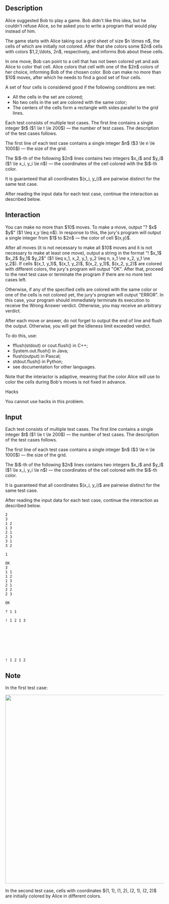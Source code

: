 ## Description

<div><p>Alice suggested Bob to play a game. Bob didn't like this idea, but he couldn't refuse Alice, so he asked you to write a program that would play instead of him.</p><p>The game starts with Alice taking out a grid sheet of size $n \times n$, the cells of which are <span class="tex-font-style-bf">initially not colored</span>. After that she colors some $2n$ cells with colors $1,2,\ldots, 2n$, respectively, and informs Bob about these cells.</p><p>In one move, Bob can point to a cell that has not been colored yet and ask Alice to color that cell. Alice colors that cell with one of the $2n$ colors of her choice, informing Bob of the chosen color. Bob can make no more than $10$ moves, after which he needs to find a <span class="tex-font-style-it">good</span> set of four cells.</p><p>A set of four cells is considered good if the following conditions are met:</p><ul> <li> All the cells in the set are colored; </li><li> No two cells in the set are colored with the same color; </li><li> The centers of the cells form a rectangle with sides parallel to the grid lines. </li></ul></div><div class="input-specification"><p>Each test consists of multiple test cases. The first line contains a single integer $t$ ($1 \le t \le 200$) — the number of test cases. The description of the test cases follows.</p><p>The first line of each test case contains a single integer $n$ ($3 \le n \le 1000$) — the size of the grid.</p><p>The $i$-th of the following $2n$ lines contains two integers $x_i$ and $y_i$ ($1 \le x_i, y_i \le n$) — the coordinates of the cell colored with the $i$-th color.</p><p>It is guaranteed that all coordinates $(x_i, y_i)$ are pairwise distinct for the same test case.</p><p>After reading the input data for each test case, continue the interaction as described below.</p></div><div><h2>Interaction</h2><p>You can make no more than $10$ moves. To make a move, output "<span class="tex-font-style-tt">?</span> $x$ $y$" ($1 \leq x,y \leq n$). In response to this, the jury's program will output a single integer from $1$ to $2n$&nbsp;— the color of cell $(x,y)$.</p><p>After all moves (it is not necessary to make all $10$ moves and it is not necessary to make at least one move), output a string in the format "<span class="tex-font-style-tt">!</span> $x_1$ $x_2$ $y_1$ $y_2$" ($1 \leq x_1, x_2, y_1, y_2 \leq n, x_1 \ne x_2, y_1 \ne y_2$). If cells $(x_1, y_1)$, $(x_1, y_2)$, $(x_2, y_1)$, $(x_2, y_2)$ are colored with different colors, the jury's program will output "<span class="tex-font-style-tt">OK</span>". After that, proceed to the next test case or terminate the program if there are no more test cases left.</p><p>Otherwise, if any of the specified cells are colored with the same color or one of the cells is not colored yet, the jury's program will output "<span class="tex-font-style-tt">ERROR</span>". In this case, your program should immediately terminate its execution to receive the <span class="tex-font-style-tt">Wrong Answer</span> verdict. Otherwise, you may receive an arbitrary verdict.</p><p>After each move or answer, do not forget to output the end of line and flush the output. Otherwise, you will get the <span class="tex-font-style-tt">Idleness limit exceeded</span> verdict.</p><p>To do this, use:</p><ul> <li> <span class="tex-font-style-tt">fflush(stdout)</span> or <span class="tex-font-style-tt">cout.flush()</span> in C++; </li><li> <span class="tex-font-style-tt">System.out.flush()</span> in Java; </li><li> <span class="tex-font-style-tt">flush(output)</span> in Pascal; </li><li> <span class="tex-font-style-tt">stdout.flush()</span> in Python; </li><li> see documentation for other languages. </li></ul><p>Note that the interactor is <span class="tex-font-style-bf">adaptive</span>, meaning that the color Alice will use to color the cells during Bob's moves is not fixed in advance.</p><p><span class="tex-font-style-bf">Hacks</span></p><p>You cannot use hacks in this problem.</p></div>

## Input

<p>Each test consists of multiple test cases. The first line contains a single integer $t$ ($1 \le t \le 200$) — the number of test cases. The description of the test cases follows.</p><p>The first line of each test case contains a single integer $n$ ($3 \le n \le 1000$) — the size of the grid.</p><p>The $i$-th of the following $2n$ lines contains two integers $x_i$ and $y_i$ ($1 \le x_i, y_i \le n$) — the coordinates of the cell colored with the $i$-th color.</p><p>It is guaranteed that all coordinates $(x_i, y_i)$ are pairwise distinct for the same test case.</p><p>After reading the input data for each test case, continue the interaction as described below.</p>





```input1
2
3
1 2
1 3
2 1
2 3
3 1
3 2

1

OK
3
1 1
1 2
1 3
2 1
2 2
2 3

OK
```




```output1
? 1 1

! 1 2 1 3








! 1 2 1 2
```



## Note

<p>In the first test case:</p><center>  <img class="tex-graphics" src="file://8MccnKsr.png" style="max-width: 100.0%;max-height: 100.0%;" width="600px">   </center><p>In the second test case, cells with coordinates $(1, 1), (1, 2), (2, 1), (2, 2)$ are initially colored by Alice in different colors.</p>
